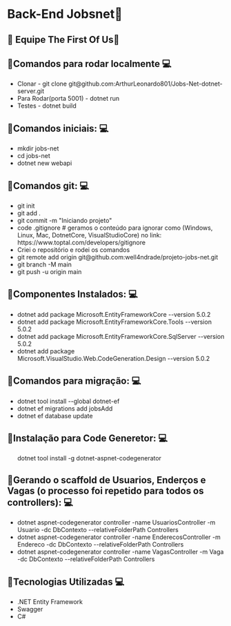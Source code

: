 <h1>Back-End Jobsnet🚀</h1>

<h2>🚀 Equipe The First Of Us🚀</h2>


<h2>📌Comandos para rodar localmente 💻</h2>
<ul>
<li>Clonar - git clone git@github.com:ArthurLeonardo801/Jobs-Net-dotnet-server.git</li>
<li>Para Rodar(porta 5001) - dotnet run</li>
<li>Testes - dotnet build</li>
</ul>

<h2>📌Comandos iniciais:  💻</h2>
<ul>
<li>mkdir jobs-net</li>
<li>cd jobs-net</li>
<li>dotnet new webapi</li>
</ul>


<h2>📌Comandos git: 💻</h2>
<ul>
<li>git init</li>
<li>git add .</li>
<li>git commit -m "Iniciando projeto"</li>
<li>code .gitignore # geramos o conteúdo para ignorar como (Windows, Linux, Mac, DotnetCore, VisualStudioCore) no link: https://www.toptal.com/developers/gitignore</li>
<li>Criei o repositório e rodei os comandos</li>
<li>git remote add origin git@github.com:well4ndrade/projeto-jobs-net.git </li>
<li>git branch -M main</li>
<li>git push -u origin main</li>
</ul>

<h2>📌Componentes Instalados: 💻</h2>
<ul>
<li>dotnet add package Microsoft.EntityFrameworkCore --version 5.0.2</li>
<li>dotnet add package Microsoft.EntityFrameworkCore.Tools --version 5.0.2</li>
<li>dotnet add package Microsoft.EntityFrameworkCore.SqlServer --version 5.0.2</li>
<li>dotnet add package Microsoft.VisualStudio.Web.CodeGeneration.Design --version 5.0.2</li>
</ul>

<h2>📌Comandos para migração: 💻</h2>
<ul>
<li>dotnet tool install --global dotnet-ef</li>
<li>dotnet ef migrations add jobsAdd</li>
<li>dotnet ef database update</li>
</ul>

<h2>📌Instalação para Code Generetor: 💻</h2>
<ul>
dotnet tool install -g dotnet-aspnet-codegenerator</li>
</ul>

<h2>📌Gerando o scaffold de Usuarios, Enderços e Vagas (o processo foi repetido para todos os controllers): 💻</h2>
<ul>
<li>dotnet aspnet-codegenerator controller -name UsuariosController -m Usuario -dc DbContexto --relativeFolderPath Controllers </li>

<li>dotnet aspnet-codegenerator controller -name EnderecosController -m Endereco -dc DbContexto --relativeFolderPath Controllers </li>

<li>dotnet aspnet-codegenerator controller -name VagasController -m Vaga -dc DbContexto --relativeFolderPath Controllers </li>
</ul>

<h2>📌Tecnologias Utilizadas 💻</h2>	
<ul>
<li>.NET Entity Framework</li>
<li> Swagger</li>
<li> C#</li>
</ul>
